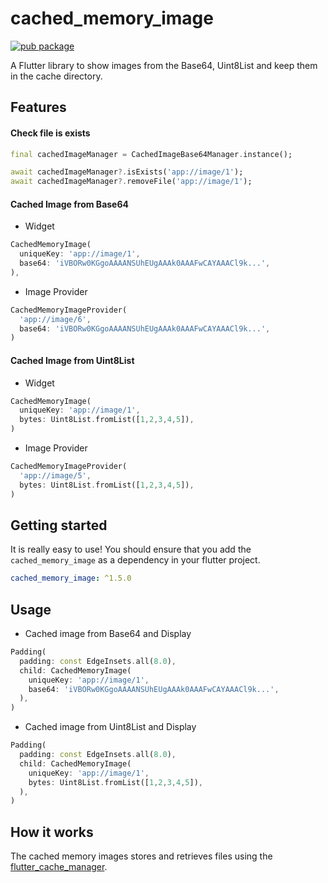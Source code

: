 # cached_memory_image

[![pub package](https://img.shields.io/pub/v/cached_memory_image.svg)](https://pub.dartlang.org/packages/cached_memory_image)

A Flutter library to show images from the Base64, Uint8List and keep them in the cache directory.

## Features

#### Check file is exists

```dart
final cachedImageManager = CachedImageBase64Manager.instance();

await cachedImageManager?.isExists('app://image/1');
await cachedImageManager?.removeFile('app://image/1');
```

#### Cached Image from Base64

- Widget

```dart
CachedMemoryImage(
  uniqueKey: 'app://image/1',
  base64: 'iVBORw0KGgoAAAANSUhEUgAAAk0AAAFwCAYAAACl9k...',
),
```

- Image Provider

```dart
CachedMemoryImageProvider(
  'app://image/6',
  base64: 'iVBORw0KGgoAAAANSUhEUgAAAk0AAAFwCAYAAACl9k...',
)
```

#### Cached Image from Uint8List

- Widget

```dart
CachedMemoryImage(
  uniqueKey: 'app://image/1',
  bytes: Uint8List.fromList([1,2,3,4,5]),
)
```

- Image Provider

```dart
CachedMemoryImageProvider(
  'app://image/5',
  bytes: Uint8List.fromList([1,2,3,4,5]),
)
```

## Getting started

It is really easy to use! You should ensure that you add the `cached_memory_image` as a dependency in your flutter project.

```yaml
cached_memory_image: ^1.5.0
```

## Usage

- Cached image from Base64 and Display

```dart
Padding(
  padding: const EdgeInsets.all(8.0),
  child: CachedMemoryImage(
    uniqueKey: 'app://image/1',
    base64: 'iVBORw0KGgoAAAANSUhEUgAAAk0AAAFwCAYAAACl9k...',
  ),
)
```

- Cached image from Uint8List and Display

```dart
Padding(
  padding: const EdgeInsets.all(8.0),
  child: CachedMemoryImage(
    uniqueKey: 'app://image/1',
    bytes: Uint8List.fromList([1,2,3,4,5]),
  ),
)
```

## How it works

The cached memory images stores and retrieves files using the [flutter_cache_manager](https://pub.dartlang.org/packages/flutter_cache_manager).

